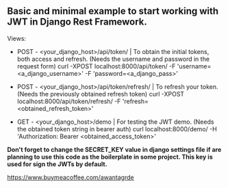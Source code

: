 ## Basic and minimal example to start working with JWT in Django Rest Framework.


Views:

- POST - <your_django_host>/api/token/ | To obtain the initial tokens, both access and refresh. (Needs the username and password in the request form)
    curl -XPOST localhost:8000/api/token/ -F 'username=<a_django_username>' -F 'password=<a_django_pass>'

- POST - <your_django_host>/api/token/refresh/ | To refresh your token. (Needs the previously obtained refresh token)
    curl -XPOST localhost:8000/api/token/refresh/ -F 'refresh=<obtained_refresh_token>'

- GET - <your_django_host>/demo | For testing the JWT demo. (Needs the obtained token string in bearer auth)
    curl localhost:8000/demo/ -H 'Authorization: Bearer <obtained_access_token>'


**Don't forget to change the SECRET_KEY value in django settings file if are planning to use this code as the boilerplate in some project. This key is used for sign the JWTs by default.**

https://www.buymeacoffee.com/awantagrde
